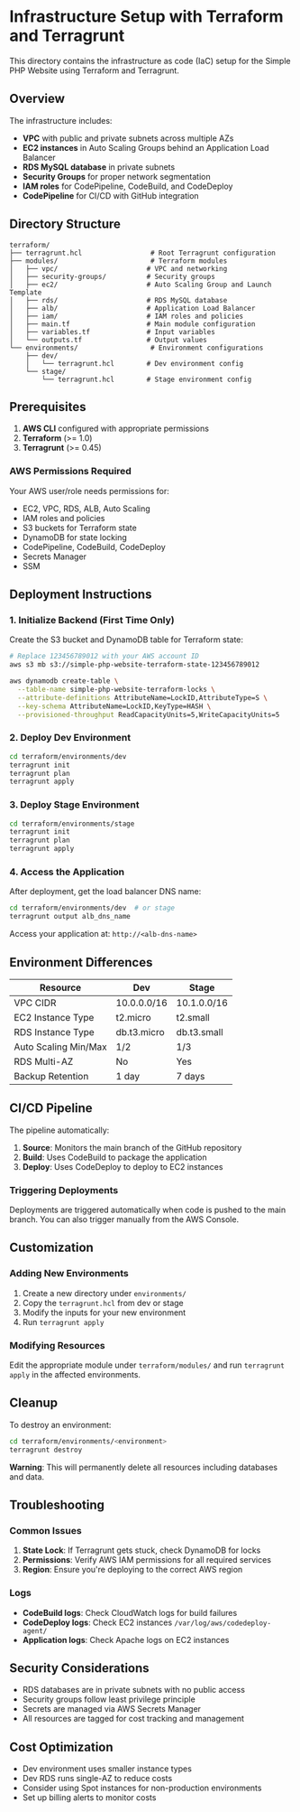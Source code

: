 # Infrastructure Setup with Terraform and Terragrunt

This directory contains the infrastructure as code (IaC) setup for the Simple PHP Website using Terraform and Terragrunt.

## Overview

The infrastructure includes:
- **VPC** with public and private subnets across multiple AZs
- **EC2 instances** in Auto Scaling Groups behind an Application Load Balancer
- **RDS MySQL database** in private subnets
- **Security Groups** for proper network segmentation
- **IAM roles** for CodePipeline, CodeBuild, and CodeDeploy
- **CodePipeline** for CI/CD with GitHub integration

## Directory Structure

```
terraform/
├── terragrunt.hcl                 # Root Terragrunt configuration
├── modules/                       # Terraform modules
│   ├── vpc/                      # VPC and networking
│   ├── security-groups/          # Security groups
│   ├── ec2/                      # Auto Scaling Group and Launch Template
│   ├── rds/                      # RDS MySQL database
│   ├── alb/                      # Application Load Balancer
│   ├── iam/                      # IAM roles and policies
│   ├── main.tf                   # Main module configuration
│   ├── variables.tf              # Input variables
│   └── outputs.tf                # Output values
└── environments/                  # Environment configurations
    ├── dev/
    │   └── terragrunt.hcl        # Dev environment config
    └── stage/
        └── terragrunt.hcl        # Stage environment config
```

## Prerequisites

1. **AWS CLI** configured with appropriate permissions
2. **Terraform** (>= 1.0)
3. **Terragrunt** (>= 0.45)

### AWS Permissions Required

Your AWS user/role needs permissions for:
- EC2, VPC, RDS, ALB, Auto Scaling
- IAM roles and policies
- S3 buckets for Terraform state
- DynamoDB for state locking
- CodePipeline, CodeBuild, CodeDeploy
- Secrets Manager
- SSM

## Deployment Instructions

### 1. Initialize Backend (First Time Only)

Create the S3 bucket and DynamoDB table for Terraform state:

```bash
# Replace 123456789012 with your AWS account ID
aws s3 mb s3://simple-php-website-terraform-state-123456789012

aws dynamodb create-table \
  --table-name simple-php-website-terraform-locks \
  --attribute-definitions AttributeName=LockID,AttributeType=S \
  --key-schema AttributeName=LockID,KeyType=HASH \
  --provisioned-throughput ReadCapacityUnits=5,WriteCapacityUnits=5
```

### 2. Deploy Dev Environment

```bash
cd terraform/environments/dev
terragrunt init
terragrunt plan
terragrunt apply
```

### 3. Deploy Stage Environment

```bash
cd terraform/environments/stage
terragrunt init
terragrunt plan
terragrunt apply
```

### 4. Access the Application

After deployment, get the load balancer DNS name:

```bash
cd terraform/environments/dev  # or stage
terragrunt output alb_dns_name
```

Access your application at: `http://<alb-dns-name>`

## Environment Differences

| Resource | Dev | Stage |
|----------|-----|-------|
| VPC CIDR | 10.0.0.0/16 | 10.1.0.0/16 |
| EC2 Instance Type | t2.micro | t2.small |
| RDS Instance Type | db.t3.micro | db.t3.small |
| Auto Scaling Min/Max | 1/2 | 1/3 |
| RDS Multi-AZ | No | Yes |
| Backup Retention | 1 day | 7 days |

## CI/CD Pipeline

The pipeline automatically:
1. **Source**: Monitors the main branch of the GitHub repository
2. **Build**: Uses CodeBuild to package the application
3. **Deploy**: Uses CodeDeploy to deploy to EC2 instances

### Triggering Deployments

Deployments are triggered automatically when code is pushed to the main branch. You can also trigger manually from the AWS Console.

## Customization

### Adding New Environments

1. Create a new directory under `environments/`
2. Copy the `terragrunt.hcl` from dev or stage
3. Modify the inputs for your new environment
4. Run `terragrunt apply`

### Modifying Resources

Edit the appropriate module under `terraform/modules/` and run `terragrunt apply` in the affected environments.

## Cleanup

To destroy an environment:

```bash
cd terraform/environments/<environment>
terragrunt destroy
```

**Warning**: This will permanently delete all resources including databases and data.

## Troubleshooting

### Common Issues

1. **State Lock**: If Terragrunt gets stuck, check DynamoDB for locks
2. **Permissions**: Verify AWS IAM permissions for all required services
3. **Region**: Ensure you're deploying to the correct AWS region

### Logs

- **CodeBuild logs**: Check CloudWatch logs for build failures
- **CodeDeploy logs**: Check EC2 instances `/var/log/aws/codedeploy-agent/`
- **Application logs**: Check Apache logs on EC2 instances

## Security Considerations

- RDS databases are in private subnets with no public access
- Security groups follow least privilege principle
- Secrets are managed via AWS Secrets Manager
- All resources are tagged for cost tracking and management

## Cost Optimization

- Dev environment uses smaller instance types
- Dev RDS runs single-AZ to reduce costs
- Consider using Spot instances for non-production environments
- Set up billing alerts to monitor costs